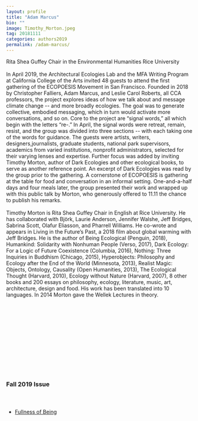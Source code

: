 ```yaml
---
layout: profile
title: "Adam Marcus"
bio: ""
image: Timothy_Morton.jpeg
tag: 20181111
categories: authors2019
permalink: /adam-marcus/
---
```


Rita Shea Guffey Chair in the Environmental Humanities
Rice University
<br><br>
In April 2019, the Architectural Ecologies Lab and the MFA Writing Program at California College of the Arts invited 48 guests to attend the first gathering of the ECOPOESIS Movement in San Francisco. Founded in 2018 by Christopher Falliers, Adam Marcus, and Leslie Carol Roberts, all CCA professors, the project explores ideas of how we talk about and message climate change -- and more broadly ecologies. The goal was to generate collective, embodied messaging, which in turn would activate more conversations, and so on. Core to the project are “signal words,” all which begin with the letters “re-.” In April, the signal words were retreat, remain, resist, and the group was divided into three sections -- with each taking one of the words for guidance. The guests were artists, writers, designers,journalists, graduate students, national park supervisors, academics from varied institutions, nonprofit administrators, selected for their varying lenses and expertise. Further focus was added by inviting Timothy Morton, author of Dark Ecologies and other ecological books, to serve as another reference point. An excerpt of Dark Ecologies was read by the group prior to the gathering. A cornerstone of ECOPOESIS is gathering at the table for food  and conversation in an informal setting. One-and-a-half days and four meals later, the group presented their work and wrapped up with this public talk by Morton, who generously offered to 11.11 the chance to publish his remarks.
<br><br>
Timothy Morton is Rita Shea Guffey Chair in English at Rice University. He has 
collaborated with Björk, Laurie Anderson, Jennifer Walshe, Jeff Bridges, 
Sabrina Scott, Olafur Eliasson, and Pharrell Williams. He co-wrote and appears 
in Living in the Future’s Past, a 2018 film about global warming with Jeff Bridges. 
He is the author of Being Ecological (Penguin, 2018), Humankind: Solidarity with 
Nonhuman People (Verso, 2017), Dark Ecology: For a Logic of Future 
Coexistence (Columbia, 2016), Nothing: Three Inquiries in Buddhism (Chicago, 
2015), Hyperobjects: Philosophy and Ecology after the End of the 
World (Minnesota, 2013), Realist Magic: Objects, Ontology, Causality (Open 
Humanities, 2013), The Ecological Thought (Harvard, 2010), Ecology without 
Nature (Harvard, 2007), 8 other books and 200 essays on philosophy, ecology, 
literature, music, art, architecture, design and food. His work has been 
translated into 10 languages. In 2014 Morton gave the Wellek Lectures in theory. 



<h3 style="padding: 5vh 0 1vh 0;">Fall 2019 Issue</h3>
<ul class="collection-list">
  <li><a href="{{site.baseurl}}/fullness-of-being/">Fullness of Being</a></li>
</ul>